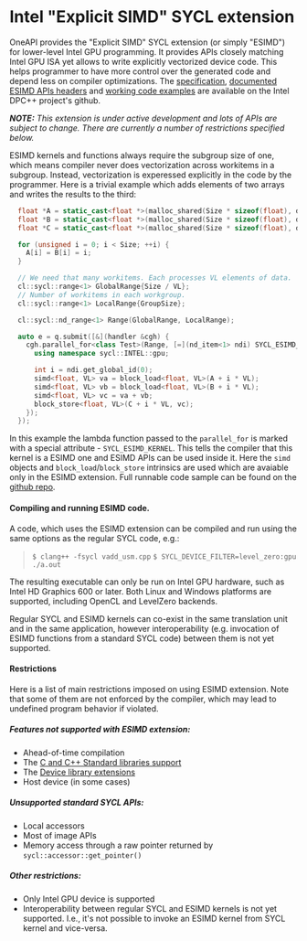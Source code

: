 # Intel "Explicit SIMD" SYCL extension

OneAPI provides the "Explicit SIMD" SYCL extension (or simply "ESIMD") for
lower-level Intel GPU programming. It provides APIs closely matching Intel GPU ISA
yet allows to write explicitly vectorized device code. This helps programmer to
have more control over the generated code and depend less on compiler
optimizations. The [specification](https://github.com/intel/llvm/blob/sycl/sycl/doc/extensions/ExplicitSIMD/dpcpp-explicit-simd.md),
[documented ESIMD APIs headers](https://github.com/intel/llvm/tree/sycl/sycl/include/CL/sycl/INTEL/esimd) and
[working code examples](https://github.com/intel/llvm-test-suite/tree/intel/SYCL/ESIMD) are available on the Intel DPC++ project's github.

**_NOTE:_** _This extension is under active development and lots of APIs are
subject to change. There are currently a number of restrictions specified
below._

ESIMD kernels and functions always require the subgroup size of one, which means
compiler never does vectorization across workitems in a subgroup. Instead,
vectorization is experessed explicitly in the code by the programmer. Here is a
trivial example which adds elements of two arrays and writes the results to the
third:

```cpp
  float *A = static_cast<float *>(malloc_shared(Size * sizeof(float), dev, ctxt));
  float *B = static_cast<float *>(malloc_shared(Size * sizeof(float), dev, ctxt));
  float *C = static_cast<float *>(malloc_shared(Size * sizeof(float), dev, ctxt));

  for (unsigned i = 0; i < Size; ++i) {
    A[i] = B[i] = i;
  }

  // We need that many workitems. Each processes VL elements of data.
  cl::sycl::range<1> GlobalRange{Size / VL};
  // Number of workitems in each workgroup.
  cl::sycl::range<1> LocalRange{GroupSize};

  cl::sycl::nd_range<1> Range(GlobalRange, LocalRange);

  auto e = q.submit([&](handler &cgh) {
    cgh.parallel_for<class Test>(Range, [=](nd_item<1> ndi) SYCL_ESIMD_KERNEL {
      using namespace sycl::INTEL::gpu;

      int i = ndi.get_global_id(0);
      simd<float, VL> va = block_load<float, VL>(A + i * VL);
      simd<float, VL> vb = block_load<float, VL>(B + i * VL);
      simd<float, VL> vc = va + vb;
      block_store<float, VL>(C + i * VL, vc);
    });
  });
```

In this example the lambda function passed to the `parallel_for` is marked with
a special attribute - `SYCL_ESIMD_KERNEL`. This tells the compiler that this
kernel is a ESIMD one and ESIMD APIs can be used inside it. Here the `simd`
objects and `block_load`/`block_store` intrinsics are used which are avaiable
only in the ESIMD extension.
Full runnable code sample can be found on the
[github repo](https://github.com/intel/llvm-test-suite/blob/intel/SYCL/ESIMD/vadd_usm.cpp).

#### Compiling and running ESIMD code.

A code, which uses the ESIMD extension can be compiled and run using the same
options as the regular SYCL code, e.g.:

> `$ clang++ -fsycl vadd_usm.cpp`
> `$ SYCL_DEVICE_FILTER=level_zero:gpu ./a.out`

The resulting executable can only be run on Intel GPU hardware, such as
Intel HD Graphics 600 or later. Both Linux and Windows platforms are supported,
including OpenCL and LevelZero backends.

Regular SYCL and ESIMD kernels can co-exist in the same translation unit and in
the same application, however interoperability (e.g. invocation of ESIMD
functions from a standard SYCL code) between them is not yet supported.

#### Restrictions

Here is a list of main restrictions imposed on using ESIMD extension. Note that
some of them are not enforced by the compiler, which may lead to undefined
program behavior if violated.

##### Features not supported with ESIMD extension:
- Ahead-of-time compilation
- The [C and C++ Standard libraries support](https://github.com/intel/llvm/blob/sycl/sycl/doc/extensions/C-CXX-StandardLibrary/C-CXX-StandardLibrary.rst)
- The [Device library extensions](https://github.com/intel/llvm/blob/sycl/sycl/doc/extensions/C-CXX-StandardLibrary/DeviceLibExtensions.rst)
- Host device (in some cases)

##### Unsupported standard SYCL APIs:
- Local accessors
- Most of image APIs
- Memory access through a raw pointer returned by `sycl::accessor::get_pointer()`

##### Other restrictions:
- Only Intel GPU device is supported
- Interoperability between regular SYCL and ESIMD kernels is not yet supported.
  I.e., it's not possible to invoke an ESIMD kernel from SYCL kernel and vice-versa.
